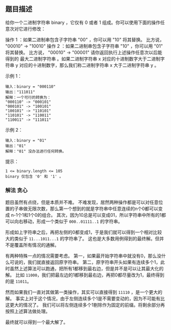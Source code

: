 ## 题目描述
给你一个二进制字符串 binary ，它仅有 0 或者 1 组成。你可以使用下面的操作任意次对它进行修改：

操作 1 ：如果二进制串包含子字符串 "00" ，你可以用 "10" 将其替换。
比方说， "00010" -> "10010"
操作 2 ：如果二进制串包含子字符串 "10" ，你可以用 "01" 将其替换。
比方说， "00010" -> "00001"
请你返回执行上述操作任意次以后能得到的 最大二进制字符串 。如果二进制字符串 x 对应的十进制数字大于二进制字符串 y 对应的十进制数字，那么我们称二进制字符串 x 大于二进制字符串 y 。

示例 1：
```
输入：binary = "000110"
输出："111011"
解释：一个可行的转换为：
"000110" -> "000101" 
"000101" -> "100101" 
"100101" -> "110101" 
"110101" -> "110011" 
"110011" -> "111011"
```
示例 2：
```
输入：binary = "01"
输出："01"
解释："01" 没办法进行任何转换。
```

提示：
```
1 <= binary.length <= 105
binary 仅包含 '0' 和 '1' 。
```

### 解法 贪心
题目虽然有点绕，但是本质并不难。
不难发现，居然两种操作都是可以对任意位置的子串做无限次数，那么第一个想到的就是字符串中任意连续的n个0都可以变成
n-1个1和1个0的组合。
其次，因为10总是可以变成01，所以字符串中所有的1都可以向右移动，形成一个类似于 `000..01111..1` 的字符串。

形成如上字符串之后，再把左侧的0都变成1，于是我们就可以得到一个相对比较大的类似于 `11...1011...1` 的字符串了。
这也是大多数用例得到的最终解。但并不是覆盖所有情况的通解。

有两种特殊一点的情况需要考虑。
第一，如果最开始字符串中就没有0，那么没什么可说的，我们就直接返回原字符串。
第二，原字符串开头如果有连续多个1，此时虽然上述算法可以跑通，把所有1都移到最右边，但是并不是可以让其最大化的解。
比如 `11000`，我们把最左边的1都移到最右边，再把0都尽量改为1，最终得到的是 `11011`。

然而如果我们一直对其做第一类操作，其实可以直接得到 `11110` ，是一个更大的解。
事实上对于这个情况，由于左侧连续多个1是不需要变动的，因为不可能有比这更大的情况了。
我们可以将左侧连续多个1剔除作为固定的前缀。将剩余部分再按照上述算法做处理。

最终就可以得到一个最大解了。